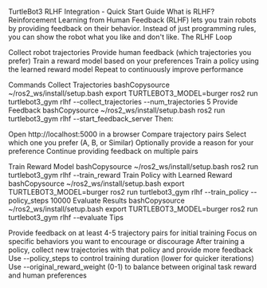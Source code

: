 TurtleBot3 RLHF Integration - Quick Start Guide
What is RLHF?
Reinforcement Learning from Human Feedback (RLHF) lets you train robots by providing feedback on their behavior. Instead of just programming rules, you can show the robot what you like and don't like.
The RLHF Loop

Collect robot trajectories
Provide human feedback (which trajectories you prefer)
Train a reward model based on your preferences
Train a policy using the learned reward model
Repeat to continuously improve performance

Commands
Collect Trajectories
bashCopysource ~/ros2_ws/install/setup.bash
export TURTLEBOT3_MODEL=burger
ros2 run turtlebot3_gym rlhf --collect_trajectories --num_trajectories 5
Provide Feedback
bashCopysource ~/ros2_ws/install/setup.bash
ros2 run turtlebot3_gym rlhf --start_feedback_server
Then:

Open http://localhost:5000 in a browser
Compare trajectory pairs
Select which one you prefer (A, B, or Similar)
Optionally provide a reason for your preference
Continue providing feedback on multiple pairs

Train Reward Model
bashCopysource ~/ros2_ws/install/setup.bash
ros2 run turtlebot3_gym rlhf --train_reward
Train Policy with Learned Reward
bashCopysource ~/ros2_ws/install/setup.bash
export TURTLEBOT3_MODEL=burger
ros2 run turtlebot3_gym rlhf --train_policy --policy_steps 10000
Evaluate Results
bashCopysource ~/ros2_ws/install/setup.bash
export TURTLEBOT3_MODEL=burger
ros2 run turtlebot3_gym rlhf --evaluate
Tips

Provide feedback on at least 4-5 trajectory pairs for initial training
Focus on specific behaviors you want to encourage or discourage
After training a policy, collect new trajectories with that policy and provide more feedback
Use --policy_steps to control training duration (lower for quicker iterations)
Use --original_reward_weight (0-1) to balance between original task reward and human preferences
